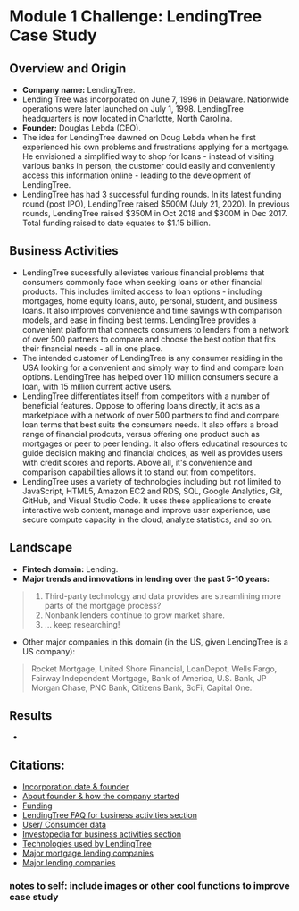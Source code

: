 # Module 1 Challenge: LendingTree Case Study

## Overview and Origin
* **Company name:** LendingTree.
* Lending Tree was incorporated on June 7, 1996 in Delaware. Nationwide operations were later launched on July 1, 1998. LendingTree headquarters is now located in Charlotte, North Carolina.
* **Founder:** Douglas Lebda (CEO).
* The idea for LendingTree dawned on Doug Lebda when he first experienced his own problems and frustrations applying for a mortgage. He envisioned a simplified way to shop for loans - instead of visiting various banks in person, the customer could easily and conveniently access this information online - leading to the development of LendingTree.
* LendingTree has had 3 successful funding rounds. In its latest funding round (post IPO), LendingTree raised $500M (July 21, 2020). In previous rounds, LendingTree raised $350M in Oct 2018 and $300M in Dec 2017. Total funding raised to date equates to $1.15 billion. 


## Business Activities

* LendingTree sucessfully alleviates various financial problems that consumers commonly face when seeking loans or other financial products. This includes limited access to loan options - including mortgages, home equity loans, auto, personal, student, and business loans. It also improves convenience and time savings with comparison models, and ease in finding best terms. LendingTree provides a convenient platform that connects consumers to lenders from a network of over 500 partners to compare and choose the best option that fits their financial needs - all in one place. 
* The intended customer of LendingTree is any consumer residing in the USA looking for a convenient and simply way to find and compare loan options. LendingTree has helped over 110 million consumers secure a loan, with 15 million current active users. 
* LendingTree differentiates itself from competitors with a number of beneficial features. Oppose to offering loans directly, it acts as a marketplace with a network of over 500 partners to find and compare loan terms that best suits the consumers needs. It also offers a broad range of financial prodcuts, versus offering one product such as mortgages or peer to peer lending. It also offers educatinal resources to guide decision making and financial choices, as well as provides users with credit scores and reports. Above all, it's convenience and comparison capabilities allows it to stand out from competitors.  
* LendingTree uses a variety of technologies including but not limited to JavaScript, HTML5, Amazon EC2 and RDS, SQL, Google Analytics, Git, GitHub, and Visual Studio Code. It uses these applications to create interactive web content, manage and improve user experience, use secure compute capacity in the cloud, analyze statistics, and so on. 

## Landscape

* **Fintech domain:** Lending.
* **Major trends and innovations in lending over the past 5-10 years:** 
> 1. Third-party technology and data provides are streamlining more parts of the mortgage process?
> 2. Nonbank lenders continue to grow market share.
> 3. ... keep researching!

* Other major companies in this domain (in the US, given LendingTree is a US company): 
> Rocket Mortgage, United Shore Financial, LoanDepot, Wells Fargo, Fairway Independent Mortgage, Bank of America, U.S. Bank, JP Morgan Chase, PNC Bank, Citizens Bank, SoFi, Capital One. 

## Results
* 


## Citations:
* [Incorporation date & founder](https://www.sec.gov/Archives/edgar/data/1096479/000095014402009364/g78146sv8.htm#:~:text=through%20such%20exchanges.-,LendingTree%2C%20Inc.,(704)%20541%2D5351.&text=An%20investment%20in%20our%20common%20stock%20involves%20a%20high%20degree%20of%20risk)
* [About founder & how the company started](https://press.lendingtree.com/about/our-executives/bio/douglebda)
* [Funding](https://tracxn.com/d/companies/lendingtree/__769cmFoK_kfFXSkqH-du-uY2RTSSV-E5NCIaloBvu-0/funding-and-investors)
* [LendingTree FAQ for business activities section](https://www.lendingtree.com/about/faq/#:~:text=How%20does%20LendingTree%20work%3F,for%20your%20business%2C%20you%20win!)
* [User/ Consumder data](https://www.cloudflare.com/case-studies/lendingtree/)
* [Investopedia for business activities section](https://www.investopedia.com/articles/personal-finance/110915/how-lendingtree-mortgage-works.asp)
* [Technologies used by LendingTree](https://stackshare.io/lendingtree/lendingtree)
* [Major mortgage lending companies](https://www.forbes.com/advisor/mortgages/10-largest-mortgage-lenders-in-us/)
* [Major lending companies](https://www.crunchbase.com/hub/united-states-lending-companies)


### notes to self: include images or other cool functions to improve case study 
